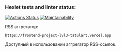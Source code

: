 ### Hexlet tests and linter status:
[![Actions Status](https://github.com/TatulArt/frontend-project-lvl3/workflows/hexlet-check/badge.svg)](https://github.com/TatulArt/frontend-project-lvl3/actions)
[![Maintainability](https://api.codeclimate.com/v1/badges/01a3905f544f1786a86d/maintainability)](https://codeclimate.com/github/TatulArt/frontend-project-lvl3/maintainability)

RSS аггрегатор:

    https://frontend-project-lvl3-tatulart.vercel.app

Доступный в использовании аггрегатор RSS-ссылок.